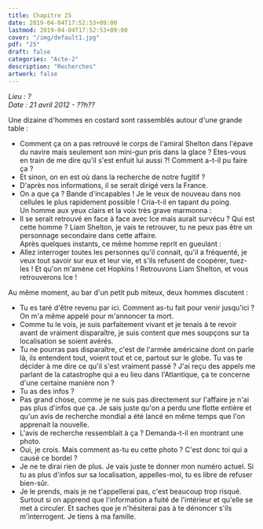 ```yaml
---
title: Chapitre 25
date: 2019-04-04T17:52:53+09:00
lastmod: 2019-04-04T17:52:53+09:00
cover: "/img/default1.jpg"
pdf: "25"
draft: false
categories: "Acte-2"
description: "Recherches"
artwork: false
---
```

_Lieu : ?   
Date : 21 avril 2012 - ??h??_

Une dizaine d'hommes en costard sont rassemblés autour d'une grande table :   
- Comment ça on a pas retrouvé le corps de l'amiral Shelton dans l'épave du navire mais seulement son mini-gun pris dans la glace ? Etes-vous en train de me dire qu'il s'est enfuit lui aussi ?! Comment a-t-il pu faire ça ?   
- Et sinon, on en est où dans la recherche de notre fugitif ?   
- D'après nos informations, il se serait dirigé vers la France.   
- On a que ça ? Bande d'incapables ! Je le veux de nouveau dans nos cellules le plus rapidement possible ! Cria-t-il en tapant du poing.   
Un homme aux yeux clairs et la voix très grave marmonna :   
- Il se serait retrouvé en face à face avec Ice mais aurait survécu ? Qui est cette homme ? Liam Shelton, je vais te retrouver, tu ne peux pas être un personnage secondaire dans cette affaire.    
Après quelques instants, ce même homme reprit en gueulant :   
- Allez interroger toutes les personnes qu'il connait, qu'il a fréquenté, je veux tout savoir sur eux et leur vie, et s'ils refusent de coopérer, tuez-les ! Et qu'on m'amène cet Hopkins ! Retrouvons Liam Shelton, et vous retrouverons Ice !   
   
Au même moment, au bar d'un petit pub miteux, deux hommes discutent :   
- Tu es taré d'être revenu par ici. Comment as-tu fait pour venir jusqu'ici ? On m'a même appelé pour m'annoncer ta mort.   
- Comme tu le vois, je suis parfaitement vivant et je tenais à te revoir avant de vraiment disparaître, je suis content que mes soupçons sur ta localisation se soient avérés.   
- Tu ne pourras pas disparaître, c'est de l'armée américaine dont on parle là, ils entendent tout, voient tout et ce, partout sur le globe. Tu vas te décider à me dire ce qu'il s'est vraiment passé ? J'ai reçu des appels me parlant de la catastrophe qui a eu lieu dans l'Atlantique, ça te concerne d'une certaine manière non ?   
- Tu as des infos ?   
- Pas grand chose, comme je ne suis pas directement sur l'affaire je n'ai pas plus d'infos que ça. Je sais juste qu'on a perdu une flotte entière et qu'un avis de recherche mondial a été lancé en même temps que l'on apprenait la nouvelle.   
- L'avis de recherche ressemblait à ça ? Demanda-t-il en montrant une photo.   
- Oui, je crois. Mais comment as-tu eu cette photo ? C'est donc toi qui a causé ce bordel ?   
- Je ne te dirai rien de plus. Je vais juste te donner mon numéro actuel. Si tu as plus d'infos sur sa localisation, appelles-moi, tu es libre de refuser bien-sûr.   
- Je le prends, mais je ne t'appellerai pas, c'est beaucoup trop risqué. Surtout si on apprend que l'information a fuité de l'intérieur et qu'elle se met à circuler. Et saches que je n'hésiterai pas à te dénoncer s'ils m'interrogent. Je tiens à ma famille.